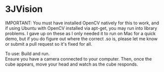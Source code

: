 3JVision
========
IMPORTANT: You must have installed OpenCV natively for this to work, and if using Ubuntu with OpenCV installed via apt-get, you may run into library problems.  I gave up on these as I only needed it to run on Mac for a quick demo, but if you do figure out where the correct .so is, please let me know or submit a pull request so it's fixed for all.

To use:
Build and run.  
Ensure you have a camera connected to your computer.
Then, once the cube appears, move your head and watch as the cube responds.
